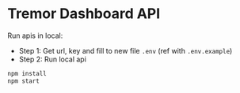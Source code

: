 # Tremor Dashboard API 

Run apis in local:
- Step 1: Get url, key and fill to new file ``.env`` (ref with ``.env.example``)
- Step 2: Run local api
```bash
npm install
npm start
```
